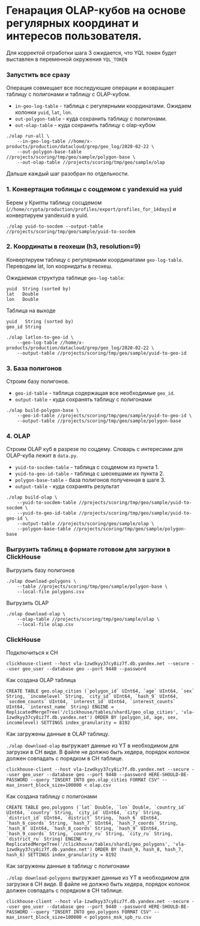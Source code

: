 # Генарация OLAP-кубов на основе регулярных координат и интересов пользователя.

Для корректой отработки шага 3 ожидается, что YQL токен будет выставлен в переменной окружения `YQL_TOKEN`

### Запустить все сразу
Операция совмещает все последующие операции и возвращает таблицу с полигонами и таблицу с OLAP-кубом.

- `in-geo-log-table` - таблица с регулярными координатами. Ожидаем колонки `yuid`, `lat`, `lon`.
- `out-polygon-table` - куда сохранить таблицу с полигонами.
- `out-olap-table` - куда сохранить таблицу с olap-кубом

```
./olap run-all \
    --in-geo-log-table //home/x-products/production/datacloud/grep/geo_log/2020-02-22 \
    --out-polygon-base-table //projects/scoring/tmp/geo/sample/polygon-base \
    --out-olap-table //projects/scoring/tmp/geo/sample/olap
```

Дальше каждый шаг разобран по отдельности.

### 1. Конвертация тоблицы с соцдемом с yandexuid на yuid
Берем у Крипты таблицу сосцдемом (`//home/crypta/production/profiles/export/profiles_for_14days`) и конвертируем yandexuid в yuid.
```
./olap yuid-to-socdem --output-table //projects/scoring/tmp/geo/sample/yuid-to-socdem
```

### 2. Координаты в геохеши (h3, resolution=9)
Конвертируем таблицу с регулярными координатами `geo-log-table`. Переводим lat, lon коорнидаты в геохеш. 

Ожидаемая структура таблице `geo-log-table`:
```
yuid  String (sorted by)
lat   Double
lon   Double
```

Таблица на выходе
```
yuid   String (sorted by)
geo_id String
```

```
./olap latlon-to-geo-id \
    --geo-log-table //home/x-products/production/datacloud/grep/geo_log/2020-02-22 \
    --output-table //projects/scoring/tmp/geo/sample/yuid-to-geo-id
```

### 3. База полигонов
Строим базу полигонов.

- `geo-id-table` - таблица содержащая все необходимые `geo_id`.
- `output-table` - куда сохранять таблицу с полигонами

```
./olap build-polygon-base \
    --geo-id-table //projects/scoring/tmp/geo/sample/yuid-to-geo-id \
    --output-table //projects/scoring/tmp/geo/sample/polygon-base
```

### 4. OLAP
Строим OLAP куб в разрезе по соцдему. Словарь с интересами для OLAP-куба лежит в `data.py`.

- `yuid-to-socdem-table` - таблица с соцдемом из пункта 1.
- `yuid-to-geo-id-table` - таблица с шеохешами их пункта 2.
- `polygon-base-table` - база полигонов полученная в шаге 3.
- `output-table` - куда сохранять результат

```
./olap build-olap \
    --yuid-to-socdem-table //projects/scoring/tmp/geo/sample/yuid-to-socdem \
    --yuid-to-geo-id-table //projects/scoring/tmp/geo/sample/yuid-to-geo-id \
    --output-table //projects/scoring/geo/sample/olap \
    --polygon-base-table //projects/scoring/tmp/geo/sample/polygon-base
```

### Выгрузить таблиц в формате готовом для загрузки в ClickHouse
Выгрузить базу полигонов
```
./olap download-polygons \
    --table //projects/scoring/tmp/geo/sample/polygon-base \
    --local-file polygons.csv
```

Выгрузить OLAP
```
./olap download-olap \
    --olap-table //projects/scoring/tmp/geo/sample/olap \
    --local-file olap.csv
```

### ClickHouse
Подключиться к CH
```
clickhouse-client --host vla-1zwdkyy37cy8iz7f.db.yandex.net --secure --user geo_user --database geo --port 9440 --password
```

Как создана OLAP таблица
```
CREATE TABLE geo.olap_cities (`polygon_id` UInt64, `age` UInt64, `sex` String, `incomelevel` String, `city_id` UInt64, `hash_9` UInt64, `socdem_counts` UInt64, `interest_id` UInt64, `interest_counts` UInt64, `interest_name` String) ENGINE = ReplicatedMergeTree('/clickhouse/tables/shard1/geo_olap_cities', 'vla-1zwdkyy37cy8iz7f.db.yandex.net') ORDER BY (polygon_id, age, sex, incomelevel) SETTINGS index_granularity = 8192
```

Как загружены данные в OLAP таблицу.

`./olap download-olap` выгружает данные из YT в необходимом для загрузки в CH виде. В файле не должно быть хедера, порядок колонок должен совпадать с порядком в CH таблице.

```
clickhouse-client --host vla-1zwdkyy37cy8iz7f.db.yandex.net --secure --user geo_user --database geo --port 9440 --password HERE-SHOULD-BE-PASSWORD --query "INSERT INTO geo.olap_cities FORMAT CSV" --max_insert_block_size=100000 < olap.csv
```

Как создана таблицу с полигонами
```
CREATE TABLE geo.polygons (`lat` Double, `lon` Double, `country_id` UInt64, `country` String, `city_id` UInt64, `city` String, `district_id` UInt64, `district` String, `hash_6` UInt64, `hash_6_coords` String, `hash_7` UInt64, `hash_7_coords` String, `hash_8` UInt64, `hash_8_coords` String, `hash_9` UInt64, `hash_9_coords` String, `country_ru` String, `city_ru` String, `district_ru` String) ENGINE = ReplicatedMergeTree('/clickhouse/tables/shard1/geo_polygons', 'vla-1zwdkyy37cy8iz7f.db.yandex.net') ORDER BY (hash_9, hash_8, hash_7, hash_6) SETTINGS index_granularity = 8192
```

Как загружены данные в таблицу с полигонами

`./olap download-polygons` выгружает данные из YT в необходимом для загрузки в CH виде. В файле не должно быть хедера, порядок колонок должен совпадать с порядком в CH таблице.

```
clickhouse-client --host vla-1zwdkyy37cy8iz7f.db.yandex.net --secure --user geo_user --database geo --port 9440 --password HERE-SHOULD-BE-PASSWORD --query "INSERT INTO geo.polygons FORMAT CSV" --max_insert_block_size=100000 < polygons_msk_spb_ru.csv
```

